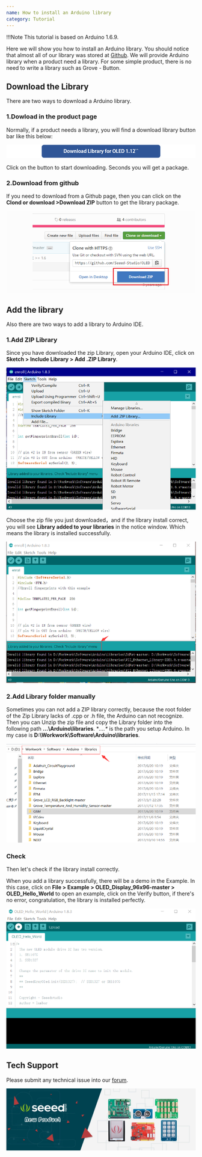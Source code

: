 ```yaml
---
name: How to install an Arduino library
category: Tutorial
---
```


!!!Note
    This tutorial is based on Arduino 1.6.9.


Here we will show you how to install an Arduino library. You should notice that almost all of our library was stored at [Github](https://github.com/Seeed-Studio). We will provide Arduino library when a product need a library. For some simple product, there is no need to write a library such as Grove - Button.

## Download the Library

There are two ways to download a Arduino library.

### 1.Dowload in the product page
Normally, if a product needs a library, you will find a download library button bar like this below:

[![enter image description here](https://raw.githubusercontent.com/SeeedDocument/Grove_OLED_1.12/master/images/library.png)](https://github.com/Seeed-Studio/OLED_Display_96X96/archive/master.zip)

Click on the button to start downloading. Seconds you will get a package.

### 2.Download from github

If you need to download from a Github page, then you can click on the **Clond or download >Download ZIP** button to get the library package.

![enter image description here](https://raw.githubusercontent.com/SeeedDocument/Tutorial_Add_Arduino_Library/master/images/github_download.png)

## Add the library

Also there are two ways to add a library to Arduino IDE.

### 1.Add ZIP Library

Since you have downloaded the zip Library, open your Arduino IDE, click on **Sketch > Include Library > Add .ZIP Library**.

![enter image description here](https://github.com/SeeedDocument/Get_Started_With_Arduino/raw/master/img/Add_Zip.png)

Choose the zip file you just downloaded，and if the library install correct, you will see **Library added to your libraries** in the notice window. Which means the library is installed successfully.

![](https://github.com/SeeedDocument/Get_Started_With_Arduino/raw/master/img/upload_complete.png)

### 2.Add Library folder manually
Sometimes you can not add a ZIP library correctly, because the root folder of the Zip Library lacks of .cpp or .h file, the Arduino can not recognize. Then you can Unzip the zip file and copy the Library folder into the following path **...\Arduino\libraries**. **....\** is the path you setup Arduino. In my case is **D:\Workwork\Software\Arduino\libraries**.

![](https://github.com/SeeedDocument/Get_Started_With_Arduino/raw/master/img/Location_lib.png)











### Check
Then let's check if the library install correctly.

When you add a library successfully, there will be a demo in the Example. In this case, click on **File > Example > OLED_Display_96x96-master > OLED_Hello_World** to open an example, click on the Verify button, if there's no error, congratulation, the library is installed perfectly. 


![enter image description here](https://github.com/SeeedDocument/Get_Started_With_Arduino/raw/master/img/successlly.png)

## Tech Support
Please submit any technical issue into our [forum](http://forum.seeedstudio.com/). <br /><p style="text-align:center"><a href="https://www.seeedstudio.com/act-4.html" target="_blank"><img src="https://github.com/SeeedDocument/Wiki_Banner/raw/master/new_product.jpg" /></a></p>